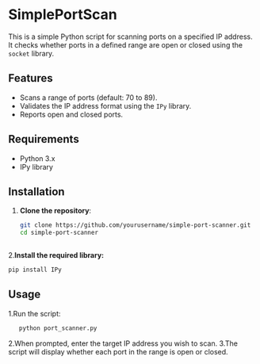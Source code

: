 # SimplePortScan
This is a simple Python script for scanning ports on a specified IP address. It checks whether ports in a defined range are open or closed using the `socket` library.

## Features

- Scans a range of ports (default: 70 to 89).
- Validates the IP address format using the `IPy` library.
- Reports open and closed ports.

## Requirements

- Python 3.x
- IPy library

## Installation

1. **Clone the repository**:
   ```bash
   git clone https://github.com/yourusername/simple-port-scanner.git
   cd simple-port-scanner
 
2.**Install the required library:**
   ```bash
   pip install IPy
  ```
## Usage
1.Run the script:
```bash
   python port_scanner.py
```
2.When prompted, enter the target IP address you wish to scan.
3.The script will display whether each port in the range is open or closed.
  

